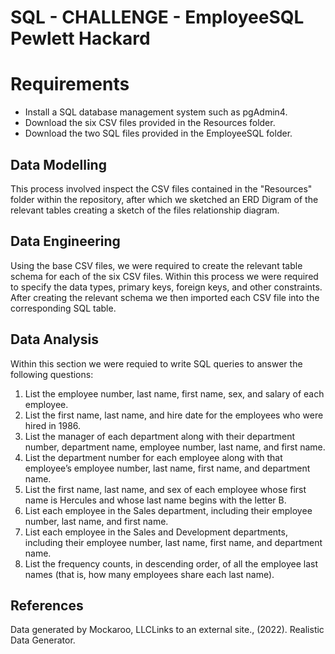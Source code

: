 # SQL - CHALLENGE - EmployeeSQL Pewlett Hackard

# Requirements
* Install a SQL database management system such as pgAdmin4.
* Download the six CSV files provided in the Resources folder.
* Download the two SQL files provided in the EmployeeSQL folder.

## Data Modelling
This process involved inspect the CSV files contained in the "Resources" folder within the repository, after which we sketched an ERD Digram of the relevant tables creating a sketch of the files relationship diagram.

## Data Engineering
Using the base CSV files, we were required to create the relevant table schema for each of the six CSV files. Within this process we were required to specify the data types, primary keys, foreign keys, and other constraints. After creating the relevant schema we then imported each CSV file into the corresponding SQL table.

## Data Analysis
Within this section we were requied to write SQL queries to answer the following questions:
1) List the employee number, last name, first name, sex, and salary of each employee.
2) List the first name, last name, and hire date for the employees who were hired in 1986.
3) List the manager of each department along with their department number, department name, employee number, last name, and first name.
4) List the department number for each employee along with that employee’s employee number, last name, first name, and department name.
5) List the first name, last name, and sex of each employee whose first name is Hercules and whose last name begins with the letter B.
6) List each employee in the Sales department, including their employee number, last name, and first name.
7) List each employee in the Sales and Development departments, including their employee number, last name, first name, and department name.
8) List the frequency counts, in descending order, of all the employee last names (that is, how many employees share each last name).

## References
Data generated by Mockaroo, LLCLinks to an external site., (2022). Realistic Data Generator.

